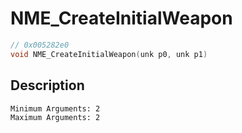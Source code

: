 # NME_CreateInitialWeapon
```c
// 0x005282e0
void NME_CreateInitialWeapon(unk p0, unk p1)
```
## Description
```
Minimum Arguments: 2
Maximum Arguments: 2
```
